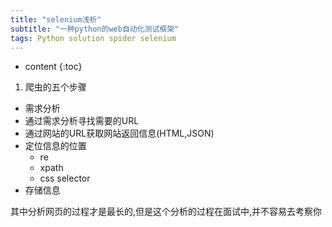```yaml
---
title: "selenium浅析"
subtitle: "一种python的web自动化测试框架"
tags: Python solution spider selenium
---
```







* content
{:toc}








1. 爬虫的五个步骤
- 需求分析
- 通过需求分析寻找需要的URL
- 通过网站的URL获取网站返回信息(HTML,JSON)
- 定位信息的位置
    - re
    - xpath
    - css selector
- 存储信息

其中分析网页的过程才是最长的,但是这个分析的过程在面试中,并不容易去考察你